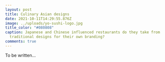 ```yaml
---
layout: post
title: Culinary Asian designs
date: 2021-10-11T14:29:55.876Z
image: ../uploads/yo-sushi-logo.jpg
title_color: "#080808"
caption: Japanese and Chinese influenced restaurants do they take from
  traditional designs for their own branding?
comments: true
---
```

To be written...